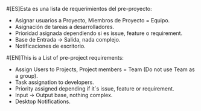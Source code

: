 #[ES]Esta es una lista de requerimientos del pre-proyecto:

* Asignar usuarios a Proyecto, Miembros de Proyecto = Equipo.
* Asignación de tareas a desarrolladores.
* Prioridad asignada dependiendo si es issue, feature o requirement.
* Base de Entrada -> Salida, nada complejo.
* Notificaciones de escritorio.


#[EN]This is a List of pre-project requirements:

* Assign Users to Projects, Project members = Team (Do not use Team as a group).
* Task assignation to developers.
* Priority assigned depending if it´s issue, feature or requirement.
* Input -> Output base, nothing complex.
* Desktop Notifications.
